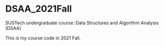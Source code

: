 # DSAA_2021Fall
SUSTech undergraduate course: Data Structures and Algorithm Analysis (DSAA)

This is my course code in 2021 Fall.
